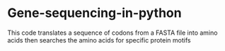 # Gene-sequencing-in-python

This code translates a sequence of codons from a FASTA file into amino acids then searches the amino acids for specific protein motifs
